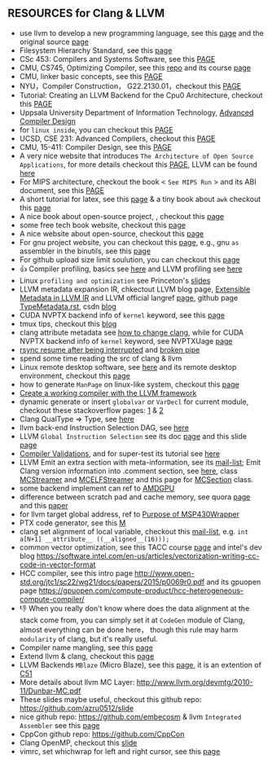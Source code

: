## RESOURCES for Clang & LLVM
- use llvm to develop a new programming language, see this [page](http://llvm-tutorial-cn.readthedocs.io/en/latest/index.html) and the original source [page](http://llvm.org/docs/tutorial/index.html)
- Filesystem Hierarchy Standard, see this [page](http://www.pathname.com/fhs/pub/fhs-2.3.html)
- CSc 453: Compilers and Systems Software, see this [PAGE](https://www2.cs.arizona.edu/classes/cs453/fall15/)
- CMU, CS745, Optimizing Compiler, see this [repo](http://www.cs.cmu.edu/afs/cs/academic/class/15745-s13/public/) and its course [page](http://www.cs.cmu.edu/afs/cs.cmu.edu/academic/class/15745-s13/www/)
- CMU, linker basic concepts, see this [PAGE](https://www.cs.cmu.edu/afs/cs/academic/class/15213-f10/www/lectures/11-linking.pdf)
- NYU，Compiler Construction， G22.2130.01，checkout this [PAGE](http://cs.nyu.edu/courses/fall04/G22.2130-001/)
- Tutorial: Creating an LLVM Backend for the Cpu0 Architecture, checkout this [PAGE](https://jonathan2251.github.io/lbd/)
- Uppsala University Department of Information Technology, [Advanced Compiler Design](http://user.it.uu.se/~kostis/Teaching/KT2-06/)
- for `linux inside`, you can checkout this [PAGE](https://0xax.gitbooks.io/linux-insides/content/)
- UCSD, CSE 231: Advanced Compilers, checkout this [PAGE](https://cseweb.ucsd.edu/classes/sp14/cse231-a/index.html)
- CMU, 15-411: Compiler Design, see this [PAGE](https://www.cs.cmu.edu/~fp/courses/15411-f08/index.html)
- A very nice website that introduces `The Architecture of Open Source Applications`, for more details checkout this [PAGE](http://www.aosabook.org/en/index.html), LLVM can be found [here](http://www.aosabook.org/en/llvm.html)
- For MIPS architecture, checkout the book < `See MIPS Run` > and its ABI document, see this [PAGE](https://www.linux-mips.org/pub/linux/mips/doc/ABI/)
- A short tutorial for latex, see this [page](http://www.mohu.org/info/lshort-cn.pdf) & a tiny book about `awk` checkout this [page](http://awk.readthedocs.io/en/latest/index.html)
- A nice book about open-source project, <Producing Open Source Software: How to Run a Successful Free Software Project>, checkout this [page](https://producingoss.com)
- some free tech book website, checkout this [page](http://www.freetechbooks.com/)
- A nice website about open-source, checkout this [page](http://www.open-open.com/)
- For gnu project website, you can checkout this [page](https://sourceware.org/), e.g., gnu `as` assembler in the binutils, see this [page](https://sourceware.org/binutils/docs-2.29/as/index.html)
- For github upload size limit soulution, you can checkout this [page](https://help.github.com/articles/removing-sensitive-data-from-a-repository/)
- :+1: Compiler profiling, basics see [here](http://www.embecosm.com/appnotes/ean6/html/ch07s03s03.html) and LLVM profiling see [here](http://llvm.org/pubs/2010-04-NeustifterProfiling.pdf)
- Linux `profiling and optimization` see Princeton's [slides](https://www.cs.princeton.edu/picasso/mats/mats_S07/Lucifredi_Lecture_Feb07.pdf)
- LLVM metadata expansion IR, chkectout LLVM blog page, [Extensible Metadata in LLVM IR](http://blog.llvm.org/2010/04/extensible-metadata-in-llvm-ir.html) and LLVM official langref [page](http://llvm.org/docs/LangRef.html), github page [TypeMetadata.rst](https://github.com/llvm-mirror/llvm/blob/master/docs/TypeMetadata.rst), csdn [blog](http://blog.csdn.net/dreammeard/article/details/19493599)
- CUDA NVPTX backend info of `kernel` keyword, see this [page](http://llvm.org/docs/NVPTXUsage.html#conventions)
- tmux tips, checkout this [blog](http://blog.csdn.net/simple_the_best/article/details/51360778)
- clang attribute metadata see [how to change clang](https://github.com/llvm-mirror/clang/blob/master/docs/InternalsManual.rst#how-to-change-clang), while for CUDA NVPTX backend info of `kernel` keyword, see NVPTXUage [page](http://llvm.org/docs/NVPTXUsage.html#conventions)
- [rsync resume after being interrupted](https://unix.stackexchange.com/questions/48298/can-rsync-resume-after-being-interrupted) and [broken pipe](https://askubuntu.com/questions/127369/how-to-prevent-write-failed-broken-pipe-on-ssh-connection)
- spend some time reading the src of clang & llvm
- Linux remote desktop software, see [here](https://www.nomachine.com/DT07M00078) and its remote desktop environment, checkout this [page](https://www.nomachine.com/AR07K00676)
- how to generate `ManPage` on linux-like system, checkout this [page](http://www.linuxjournal.com/content/creating-custom-man-pages)
- [Create a working compiler with the LLVM framework](https://www.ibm.com/developerworks/library/os-createcompilerllvm2/index.html)
- dynamic generate or insert `globalvar` or `VarDecl` for current module, checkout these stackoverflow pages: [1](https://stackoverflow.com/questions/23328832/llvm-initialize-an-integer-global-variable-with-value-0) & [2](https://stackoverflow.com/questions/23330018/llvm-global-integer-array-zeroinitializer) 
- Clang QualType => Type, see [here](https://reviews.llvm.org/D35180)
- llvm back-end Instruction Selection DAG, see [here](http://llvm.org/devmtg/2008-08/Gohman_CodeGenAndSelectionDAGs.pdf)
- LLVM `Global Instruction Selection` see its doc [page](https://www.llvm.org/docs/GlobalISel.html) and this slide [page](http://llvm.org/devmtg/2015-10/slides/Colombet-GlobalInstructionSelection.pdf)
- [Compiler Validations](http://processors.wiki.ti.com/index.php/Compiler_Validation), and for super-test its tutorial see [here](https://marketplace.windriver.com/index.php?packages&on=details&id=69&cat=17)
- LLVM Emit an extra section with meta-information, see its [mail-list](http://llvm.1065342.n5.nabble.com/Emitting-an-extra-section-with-meta-information-td51523.html); Emit Clang version information into .comment section, see [here](https://reviews.llvm.org/D1720), class [MCStreamer](http://llvm.org/doxygen/classllvm_1_1MCStreamer.html) and [MCELFStreamer](http://www.llvm.org/doxygen/classllvm_1_1MCELFStreamer.html) and this page for [MCSection](https://www.llvm.org.cn/docs/CodeGenerator.html#the-mcsection-class) class.
- some backend implement can ref to [AMDGPU](https://github.com/llvm-mirror/llvm/tree/master/lib/Target/AMDGPU)
- difference between scratch pad and cache memory, see quora [page](https://www.quora.com/What-is-the-difference-between-scratchpad-and-cache-memories) and this [paper](https://es.cs.uni-kl.de/publications/data/Lang15.pdf)
- for llvm target global address, ref to [Purpose of MSP430Wrapper](https://groups.google.com/forum/#!topic/llvm-dev/DqICbGd0y_Y)
- PTX code generator, see this [M](http://compilers.cs.uni-saarland.de/publications/theses/rhodin_bsc.pdf)
- clang set alignment of local variable, checkout this [mail-list](http://clang-developers.42468.n3.nabble.com/alignment-of-local-variables-td2743966.html), e.g. `int a[N+1] __attribute__ ((__aligned__(16)));`
- common vector optimization, see this TACC course [page](https://portal.tacc.utexas.edu/documents/13601/1041435/06-Serial_and_Vector_Optimization.pdf/4eef1e1c-7592-4ac4-8608-1f0662553a88) and intel's dev blog <https://software.intel.com/en-us/articles/vectorization-writing-cc-code-in-vector-format>
- HCC compiler, see this intro page <http://www.open-std.org/jtc1/sc22/wg21/docs/papers/2015/p0069r0.pdf> and its gpuopen page <https://gpuopen.com/compute-product/hcc-heterogeneous-compute-compiler/>
- :thumbsdown: When you really don't know where does the data alignment at the stack come from, you can simply set it at `CodeGen` module of Clang, almost everything can be done here， though this rule may harm `modularity` of clang, but it's really useful.
- Compiler name mangling, see this [page](https://en.wikipedia.org/wiki/Name_mangling)
- Extend llvm & clang, checkout this [page](http://llvm.org/docs/ExtendingLLVM.html)
- LLVM Backends `MBlaze` (Micro Blaze), see this [page](http://legup.eecg.utoronto.ca/doxygen/dir_15f75cd5e020f3c6b1d0a91d94880675.html), it is an extention of [C51](http://www.keil.com/support/man/docs/is51/)
- More details about llvm MC Layer: <http://www.llvm.org/devmtg/2010-11/Dunbar-MC.pdf>
- These slides maybe useful, checkout this github repo: <https://github.com/azru0512/slide>
- nice github repo: <https://github.com/embecosm> & llvm `Integrated Assembler` see this [page](http://www.embecosm.com/resources/appnotes/#EAN10)
- CppCon github repo: <https://github.com/CppCon> 
- Clang OpenMP, checkout this [slide](https://llvm-hpc2-workshop.github.io/slides/Wong.pdf)
- vimrc, set whichwrap for left and right cursor, see this [page](http://vim.wikia.com/wiki/Automatically_wrap_left_and_right)
